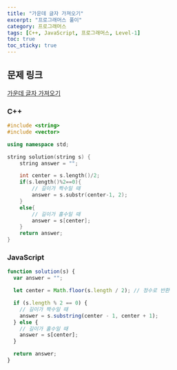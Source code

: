 ```yaml
---
title: "가운데 글자 가져오기"
excerpt: "프로그래머스 풀이"
category: 프로그래머스
tags: [C++, JavaScript, 프로그래머스, Level-1]
toc: true
toc_sticky: true
---
```


## 문제 링크

[가운데 글자 가져오기](https://programmers.co.kr/learn/courses/30/lessons/12903)

### C++

```cpp
#include <string>
#include <vector>

using namespace std;

string solution(string s) {
    string answer = "";

    int center = s.length()/2;
    if(s.length()%2==0){
        // 길이가 짝수일 때
        answer = s.substr(center-1, 2);
    }
    else{
        // 길이가 홀수일 때
        answer = s[center];
    }
    return answer;
}
```

### JavaScript

```js
function solution(s) {
  var answer = "";

  let center = Math.floor(s.length / 2); // 정수로 반환

  if (s.length % 2 == 0) {
    // 길이가 짝수일 때
    answer = s.substring(center - 1, center + 1);
  } else {
    // 길이가 홀수일 때
    answer = s[center];
  }

  return answer;
}
```
